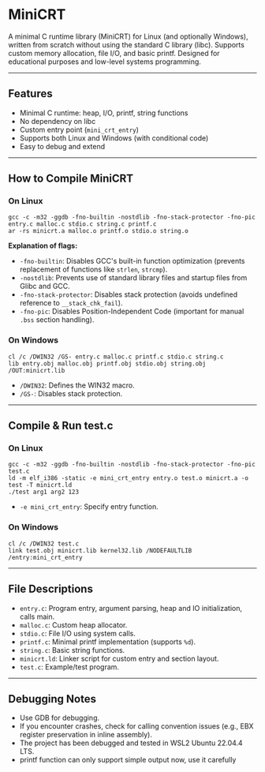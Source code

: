 # MiniCRT

A minimal C runtime library (MiniCRT) for Linux (and optionally Windows), written from scratch without using the standard C library (libc). Supports custom memory allocation, file I/O, and basic printf. Designed for educational purposes and low-level systems programming.

---

## Features

- Minimal C runtime: heap, I/O, printf, string functions
- No dependency on libc
- Custom entry point (`mini_crt_entry`)
- Supports both Linux and Windows (with conditional code)
- Easy to debug and extend

---

## How to Compile MiniCRT

### On Linux

```
gcc -c -m32 -ggdb -fno-builtin -nostdlib -fno-stack-protector -fno-pic entry.c malloc.c stdio.c string.c printf.c
ar -rs minicrt.a malloc.o printf.o stdio.o string.o

```

**Explanation of flags:**
- `-fno-builtin`: Disables GCC's built-in function optimization (prevents replacement of functions like `strlen`, `strcmp`).
- `-nostdlib`: Prevents use of standard library files and startup files from Glibc and GCC.
- `-fno-stack-protector`: Disables stack protection (avoids undefined reference to `__stack_chk_fail`).
- `-fno-pic`: Disables Position-Independent Code (important for manual `.bss` section handling).

### On Windows

```
cl /c /DWIN32 /GS- entry.c malloc.c printf.c stdio.c string.c
lib entry.obj malloc.obj printf.obj stdio.obj string.obj /OUT:minicrt.lib
```
- `/DWIN32`: Defines the WIN32 macro.
- `/GS-`: Disables stack protection.

---

## Compile & Run test.c

### On Linux

```
gcc -c -m32 -ggdb -fno-builtin -nostdlib -fno-stack-protector -fno-pic test.c
ld -m elf_i386 -static -e mini_crt_entry entry.o test.o minicrt.a -o test -T minicrt.ld
./test arg1 arg2 123
```
- `-e mini_crt_entry`: Specify entry function.

### On Windows

```
cl /c /DWIN32 test.c
link test.obj minicrt.lib kernel32.lib /NODEFAULTLIB /entry:mini_crt_entry
```

---

## File Descriptions

- `entry.c`: Program entry, argument parsing, heap and IO initialization, calls main.
- `malloc.c`: Custom heap allocator.
- `stdio.c`: File I/O using system calls.
- `printf.c`: Minimal printf implementation (supports `%d`).
- `string.c`: Basic string functions.
- `minicrt.ld`: Linker script for custom entry and section layout.
- `test.c`: Example/test program.

---

## Debugging Notes

- Use GDB for debugging.
- If you encounter crashes, check for calling convention issues (e.g., EBX register preservation in inline assembly).
- The project has been debugged and tested in WSL2 Ubuntu 22.04.4 LTS.
- printf function can only support simple output now, use it carefully
